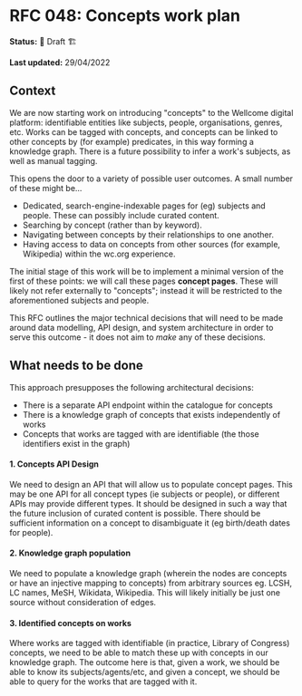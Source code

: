 # RFC 048: Concepts work plan

**Status:** :construction: Draft :building_construction:

**Last updated:** 29/04/2022

## Context

We are now starting work on introducing "concepts" to the Wellcome digital platform: identifiable entities like subjects, people, organisations, genres, etc. Works can be tagged with concepts, and concepts can be linked to other concepts by (for example) predicates, in this way forming a knowledge graph. There is a future possibility to infer a work's subjects, as well as manual tagging.

This opens the door to a variety of possible user outcomes. A small number of these might be...

- Dedicated, search-engine-indexable pages for (eg) subjects and people. These can possibly include curated content.
- Searching by concept (rather than by keyword).
- Navigating between concepts by their relationships to one another.
- Having access to data on concepts from other sources (for example, Wikipedia) within the wc.org experience.

The initial stage of this work will be to implement a minimal version of the first of these points: we will call these pages **concept pages**. These will likely not refer externally to "concepts"; instead it will be restricted to the aforementioned subjects and people.

This RFC outlines the major technical decisions that will need to be made around data modelling, API design, and system architecture in order to serve this outcome - it does not aim to _make_ any of these decisions.

## What needs to be done

This approach presupposes the following architectural decisions:

- There is a separate API endpoint within the catalogue for concepts 
- There is a knowledge graph of concepts that exists independently of works
- Concepts that works are tagged with are identifiable (the those identifiers exist in the graph) 

#### 1. Concepts API Design

We need to design an API that will allow us to populate concept pages. This may be one API for all concept types (ie subjects or people), or different APIs may provide different types. It should be designed in such a way that the future inclusion of curated content is possible. There should be sufficient information on a concept to disambiguate it (eg birth/death dates for people).

#### 2. Knowledge graph population

We need to populate a knowledge graph (wherein the nodes are concepts or have an injective mapping to concepts) from arbitrary sources eg. LCSH, LC names, MeSH, Wikidata, Wikipedia. This will likely initially be just one source without consideration of edges.

#### 3. Identified concepts on works

Where works are tagged with identifiable (in practice, Library of Congress) concepts, we need to be able to match these up with concepts in our knowledge graph. The outcome here is that, given a work, we should be able to know its subjects/agents/etc, and given a concept, we should be able to query for the works that are tagged with it.